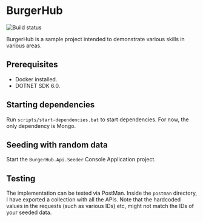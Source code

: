 # BurgerHub
![Build status](https://github.com/ffMathy/BurgerHub/actions/workflows/dotnet.yml/badge.svg)

BurgerHub is a sample project intended to demonstrate various skills in various areas.

## Prerequisites
- Docker installed.
- DOTNET SDK 6.0.

## Starting dependencies
Run `scripts/start-dependencies.bat` to start dependencies. For now, the only dependency is Mongo.

## Seeding with random data
Start the `BurgerHub.Api.Seeder` Console Application project.

## Testing
The implementation can be tested via PostMan. Inside the `postman` directory, I have exported a collection with all the APIs. Note that the hardcoded values in the requests (such as various IDs) etc, might not match the IDs of your seeded data.
